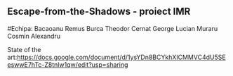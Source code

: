 ## Escape-from-the-Shadows - proiect IMR
#Echipa: 
Bacaoanu Remus
Burca Theodor
Cernat George Lucian
Muraru Cosmin Alexandru

State of the art:https://docs.google.com/document/d/1ysYDn8BCYkhXICMMVC4dU5SEeswwE7hTc-Z8tnlw1qw/edit?usp=sharing
